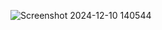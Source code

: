 
![Screenshot 2024-12-10 140544](https://github.com/user-attachments/assets/257a8cee-b801-45ad-b879-b1f9b7917ce5)
